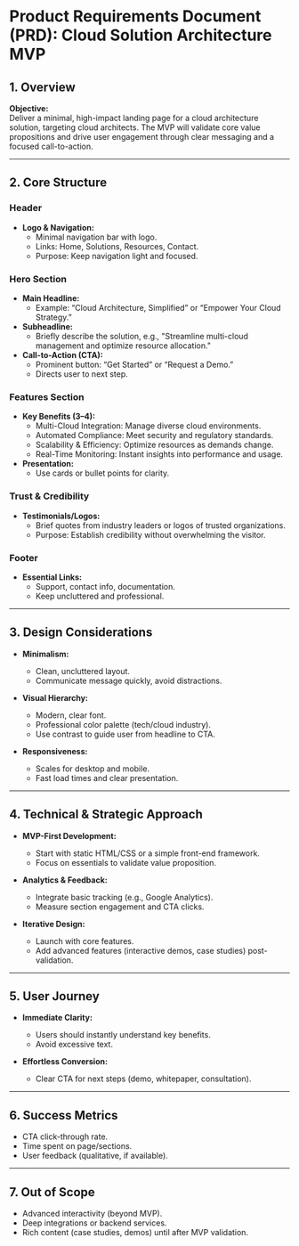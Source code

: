 # Product Requirements Document (PRD): Cloud Solution Architecture MVP

## 1. Overview

**Objective:**  
Deliver a minimal, high-impact landing page for a cloud architecture solution, targeting cloud architects. The MVP will validate core value propositions and drive user engagement through clear messaging and a focused call-to-action.

---

## 2. Core Structure

### Header
- **Logo & Navigation:**  
  - Minimal navigation bar with logo.
  - Links: Home, Solutions, Resources, Contact.
  - Purpose: Keep navigation light and focused.

### Hero Section
- **Main Headline:**  
  - Example: “Cloud Architecture, Simplified” or “Empower Your Cloud Strategy.”
- **Subheadline:**  
  - Briefly describe the solution, e.g., "Streamline multi-cloud management and optimize resource allocation."
- **Call-to-Action (CTA):**  
  - Prominent button: “Get Started” or “Request a Demo.”
  - Directs user to next step.

### Features Section
- **Key Benefits (3–4):**
  - Multi-Cloud Integration: Manage diverse cloud environments.
  - Automated Compliance: Meet security and regulatory standards.
  - Scalability & Efficiency: Optimize resources as demands change.
  - Real-Time Monitoring: Instant insights into performance and usage.
- **Presentation:**  
  - Use cards or bullet points for clarity.

### Trust & Credibility
- **Testimonials/Logos:**  
  - Brief quotes from industry leaders or logos of trusted organizations.
  - Purpose: Establish credibility without overwhelming the visitor.

### Footer
- **Essential Links:**  
  - Support, contact info, documentation.
  - Keep uncluttered and professional.

---

## 3. Design Considerations

- **Minimalism:**  
  - Clean, uncluttered layout.
  - Communicate message quickly, avoid distractions.

- **Visual Hierarchy:**  
  - Modern, clear font.
  - Professional color palette (tech/cloud industry).
  - Use contrast to guide user from headline to CTA.

- **Responsiveness:**  
  - Scales for desktop and mobile.
  - Fast load times and clear presentation.

---

## 4. Technical & Strategic Approach

- **MVP-First Development:**  
  - Start with static HTML/CSS or a simple front-end framework.
  - Focus on essentials to validate value proposition.

- **Analytics & Feedback:**  
  - Integrate basic tracking (e.g., Google Analytics).
  - Measure section engagement and CTA clicks.

- **Iterative Design:**  
  - Launch with core features.
  - Add advanced features (interactive demos, case studies) post-validation.

---

## 5. User Journey

- **Immediate Clarity:**  
  - Users should instantly understand key benefits.
  - Avoid excessive text.

- **Effortless Conversion:**  
  - Clear CTA for next steps (demo, whitepaper, consultation).

---

## 6. Success Metrics

- CTA click-through rate.
- Time spent on page/sections.
- User feedback (qualitative, if available).

---

## 7. Out of Scope

- Advanced interactivity (beyond MVP).
- Deep integrations or backend services.
- Rich content (case studies, demos) until after MVP validation.